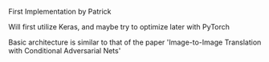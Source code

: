 First Implementation by Patrick

Will first utilize Keras, and maybe try to optimize later with PyTorch

Basic architecture is similar to that of the paper 'Image-to-Image Translation with Conditional Adversarial Nets'
